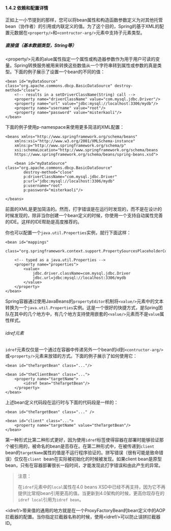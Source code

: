 #### 1.4.2 依赖和配置详情

正如上一小节提到的那样，您可以将bean属性和构造函数参数定义为对其他托管bean（协作者）的引用或内联定义的值。为了这个目的，Spring的基于XML的配置元数据在`<property/>`和`<contructor-arg/>`元素中支持子元素类型。

##### 直接值（基本数据类型，String等）

&lt;property/&gt;元素的alue属性指定一个属性或构造器参数作为用于用户可读的变量。Spring转换服务被用来转换这些数值从一个字符串转到属性或参数的真是类型。下面的例子展示了设置一个bean的不同的值：

```
<bean id="myDataSource" class="org.apache.commons.dbcp.BasicDataSource" destroy-method="close">
    <!-- results in a setDriverClassName(String) call -->
    <property name="driverClassName" value="com.mysql.jdbc.Driver"/>
    <property name="url" value="jdbc:mysql://localhost:3306/mydb"/>
    <property name="username" value="root"/>
    <property name="password" value="misterkaoli"/>
</bean>
```

下面的例子使用p-namespace来使用更多简洁的XML配置：

```
<beans xmlns="http://www.springframework.org/schema/beans"
    xmlns:xsi="http://www.w3.org/2001/XMLSchema-instance"
    xmlns:p="http://www.springframework.org/schema/p"
    xsi:schemaLocation="http://www.springframework.org/schema/beans
    https://www.springframework.org/schema/beans/spring-beans.xsd">

    <bean id="myDataSource" class="org.apache.commons.dbcp.BasicDataSource"
        destroy-method="close"
        p:driverClassName="com.mysql.jdbc.Driver"
        p:url="jdbc:mysql://localhost:3306/mydb"
        p:username="root"
        p:password="misterkaoli"/>

</beans>
```

前面的XML是更加简洁的。然而，打字错误是在运行时发现的，而不是在设计的时候发现的，除非当你创建一个bean定义的时候，你使用一个支持自动属性完善的IDE。这样的IDE帮助是高度推荐的。

你也可以配置一个`java.util.Properties`实例，就行下面这样：

```
<bean id="mappings"
    class="org.springframework.context.support.PropertySourcesPlaceholderConfigurer">

    <!-- typed as a java.util.Properties -->
    <property name="properties">
        <value>
            jdbc.driver.className=com.mysql.jdbc.Driver
            jdbc.url=jdbc:mysql://localhost:3306/mydb
        </value>
    </property>
</bean>
```

Spring容器通过使用JavaBeans的`propertyEditor`机制将`<value/>`元素中的文本转换为一个`java.util.Properties`实例。这是一个很好的快捷方式，是Spring团队在其中的几个地方中，有几个地方支持使用嵌套的`<value/>`元素而不是`value`属性样式。

###### idref元素

`idref`元素仅仅是一个通过在容器中传递另外一个bean的id到`<contructor-arg/>`或`<property/>`元素来放错的方式。下面的例子展示了如何使用它：

```
<bean id="theTargetBean" class="..."/>

<bean id="theClientBean" class="...">
    <property name="targetName">
        <idref bean="theTargetBean"/>
    </property>
</bean>
```

上述bean定义代码段在运行时与下面的代码段是一样的：

```
<bean id="theTargetBean" class="..." />

<bean id="client" class="...">
    <property name="targetName" value="theTargetBean"/>
</bean>
```

第一种形式比第二种形式更好，因为使用`idref`标签使得容器在部署时能够验证那个被引用的，被命名的bean是否存在。在第二种形式中，在被传递到`client `bean的`targetName`属性的值是不运行程序验证的。拼写错误（很有可能是致命错误）仅仅在`client `bean在实际被初始化的时候被发现。如果client bean是原型bean，只有在容器部署很长一段时间，才能发现此打字错误和由此产生的异常。

> 注意：
>
> 在`idref`元素中的`local`属性在4.0 beans XSD中已经不再支持，因为它不再提供比常规bean引用更高的值。当更新到4.0架构的时候，更高你现存在的`idref local`引用为`idref bean`。

&lt;idref/&gt;带来值的通用的地方就是在一个ProxyFactoryBean的bean定义中的AOP拦截器的配置。当你指定拦截器名称的时候，使用&lt;idref/&gt;可以防止误拼拦截器ID。













































